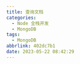```yaml
---
title: 查询文档
categories:
  - Node 全栈开发
  - MongoDB
tags:
  - MongoDB
abbrlink: 402dc7b1
date: 2023-05-22 08:42:29
---
```

